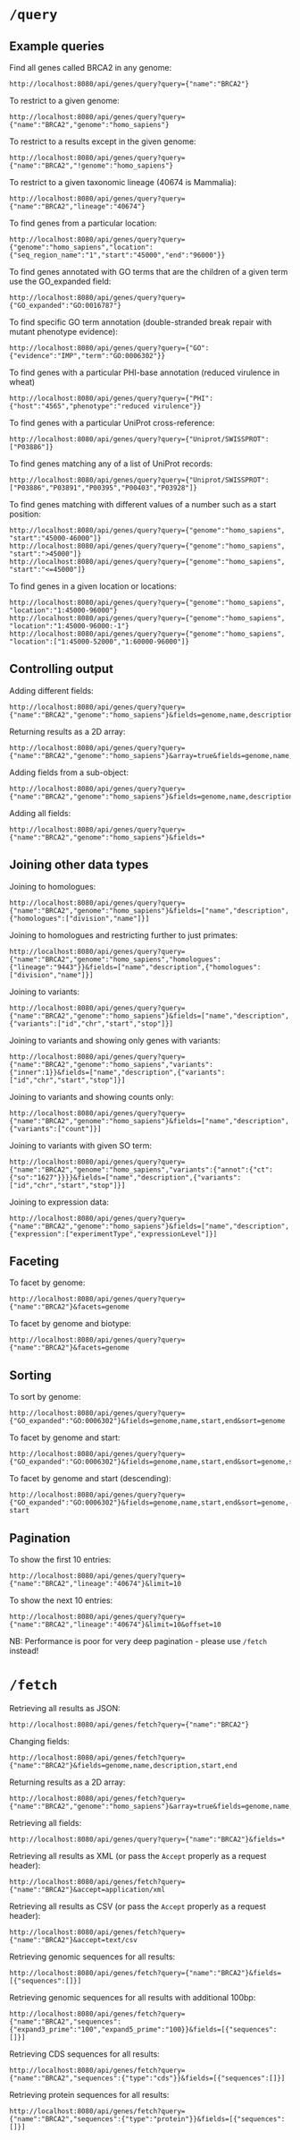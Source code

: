 # `/query`

## Example queries

Find all genes called BRCA2 in any genome:
```
http://localhost:8080/api/genes/query?query={"name":"BRCA2"}
```

To restrict to a given genome:
```
http://localhost:8080/api/genes/query?query={"name":"BRCA2","genome":"homo_sapiens"}
```

To restrict to a results except in the given genome:
```
http://localhost:8080/api/genes/query?query={"name":"BRCA2","!genome":"homo_sapiens"}
```

To restrict to a given taxonomic lineage (40674 is Mammalia):
```
http://localhost:8080/api/genes/query?query={"name":"BRCA2","lineage":"40674"}
```

To find genes from a particular location:
```
http://localhost:8080/api/genes/query?query={"genome":"homo_sapiens","location":{"seq_region_name":"1","start":"45000","end":"96000"}}
```

To find genes annotated with GO terms that are the children of a given term use the GO_expanded field:
```
http://localhost:8080/api/genes/query?query={"GO_expanded":"GO:0016787"}
```

To find specific GO term annotation (double-stranded break repair with mutant phenotype evidence):
```
http://localhost:8080/api/genes/query?query={"GO":{"evidence":"IMP","term":"GO:0006302"}}
```

To find genes with a particular PHI-base annotation (reduced virulence in wheat)
```
http://localhost:8080/api/genes/query?query={"PHI":{"host":"4565","phenotype":"reduced virulence"}}
```

To find genes with a particular UniProt cross-reference:
```
http://localhost:8080/api/genes/query?query={"Uniprot/SWISSPROT":["P03886"]}
```

To find genes matching any of a list of UniProt records:
```
http://localhost:8080/api/genes/query?query={"Uniprot/SWISSPROT":["P03886","P03891","P00395","P00403","P03928"]}
```

To find genes matching with different values of a number such as a start position:
```
http://localhost:8080/api/genes/query?query={"genome":"homo_sapiens", "start":"45000-46000"]}
http://localhost:8080/api/genes/query?query={"genome":"homo_sapiens", "start":">45000"]}
http://localhost:8080/api/genes/query?query={"genome":"homo_sapiens", "start":"<=45000"]}
```

To find genes in a given location or locations:
```
http://localhost:8080/api/genes/query?query={"genome":"homo_sapiens", "location":"1:45000-96000"}
http://localhost:8080/api/genes/query?query={"genome":"homo_sapiens", "location":"1:45000-96000:-1"}
http://localhost:8080/api/genes/query?query={"genome":"homo_sapiens", "location":["1:45000-52000","1:60000-96000"]}
```

## Controlling output
Adding different fields:
```
http://localhost:8080/api/genes/query?query={"name":"BRCA2","genome":"homo_sapiens"}&fields=genome,name,description,start,end
```

Returning results as a 2D array:
```
http://localhost:8080/api/genes/query?query={"name":"BRCA2","genome":"homo_sapiens"}&array=true&fields=genome,name,description,start,end
```

Adding fields from a sub-object:
```
http://localhost:8080/api/genes/query?query={"name":"BRCA2","genome":"homo_sapiens"}&fields=genome,name,description,start,end,transcripts.name,transcripts.biotype
```

Adding all fields:
```
http://localhost:8080/api/genes/query?query={"name":"BRCA2","genome":"homo_sapiens"}&fields=*
```

## Joining other data types

Joining to homologues:
```
http://localhost:8080/api/genes/query?query={"name":"BRCA2","genome":"homo_sapiens"}&fields=["name","description",{"homologues":["division","name"]}]
```

Joining to homologues and restricting further to just primates:
```
http://localhost:8080/api/genes/query?query={"name":"BRCA2","genome":"homo_sapiens","homologues":{"lineage":"9443"}}&fields=["name","description",{"homologues":["division","name"]}]
```

Joining to variants:
```
http://localhost:8080/api/genes/query?query={"name":"BRCA2","genome":"homo_sapiens"}&fields=["name","description",{"variants":["id","chr","start","stop"]}]
```

Joining to variants and showing only genes with variants:
```
http://localhost:8080/api/genes/query?query={"name":"BRCA2","genome":"homo_sapiens","variants":{"inner":1}}&fields=["name","description",{"variants":["id","chr","start","stop"]}]
```


Joining to variants and showing counts only:
```
http://localhost:8080/api/genes/query?query={"name":"BRCA2","genome":"homo_sapiens"}&fields=["name","description",{"variants":["count"]}]
```

Joining to variants with given SO term:
```
http://localhost:8080/api/genes/query?query={"name":"BRCA2","genome":"homo_sapiens","variants":{"annot":{"ct":{"so":"1627"}}}}&fields=["name","description",{"variants":["id","chr","start","stop"]}]
```

Joining to expression data:
```
http://localhost:8080/api/genes/query?query={"name":"BRCA2","genome":"homo_sapiens"}&fields=["name","description",{"expression":["experimentType","expressionLevel"]}]
```

## Faceting
To facet by genome:
```
http://localhost:8080/api/genes/query?query={"name":"BRCA2"}&facets=genome
```

To facet by genome and biotype:
```
http://localhost:8080/api/genes/query?query={"name":"BRCA2"}&facets=genome
```

## Sorting
To sort by genome:
```
http://localhost:8080/api/genes/query?query={"GO_expanded":"GO:0006302"}&fields=genome,name,start,end&sort=genome
```

To facet by genome and start:
```
http://localhost:8080/api/genes/query?query={"GO_expanded":"GO:0006302"}&fields=genome,name,start,end&sort=genome,start
```

To facet by genome and start (descending):
```
http://localhost:8080/api/genes/query?query={"GO_expanded":"GO:0006302"}&fields=genome,name,start,end&sort=genome,-start
```

## Pagination
To show the first 10 entries:
```
http://localhost:8080/api/genes/query?query={"name":"BRCA2","lineage":"40674"}&limit=10
```

To show the next 10 entries:
```
http://localhost:8080/api/genes/query?query={"name":"BRCA2","lineage":"40674"}&limit=10&offset=10
```

NB: Performance is poor for very deep pagination - please use `/fetch` instead!

# `/fetch`

Retrieving all results as JSON:
```
http://localhost:8080/api/genes/fetch?query={"name":"BRCA2"}
```

Changing fields:
```
http://localhost:8080/api/genes/fetch?query={"name":"BRCA2"}&fields=genome,name,description,start,end
```

Returning results as a 2D array:
```
http://localhost:8080/api/genes/fetch?query={"name":"BRCA2","genome":"homo_sapiens"}&array=true&fields=genome,name,description,start,end
```

Retrieving all fields:
```
http://localhost:8080/api/genes/query?query={"name":"BRCA2"}&fields=*
```

Retrieving all results as XML (or pass the `Accept` properly as a request header):
```
http://localhost:8080/api/genes/fetch?query={"name":"BRCA2"}&accept=application/xml
```

Retrieving all results as CSV (or pass the `Accept` properly as a request header):
```
http://localhost:8080/api/genes/fetch?query={"name":"BRCA2"}&accept=text/csv
```

Retrieving genomic sequences for all results:
```
http://localhost:8080/api/genes/fetch?query={"name":"BRCA2"}&fields=[{"sequences":[]}]
```

Retrieving genomic sequences for all results with additional 100bp:
```
http://localhost:8080/api/genes/fetch?query={"name":"BRCA2","sequences":{"expand3_prime":"100","expand5_prime":"100}}&fields=[{"sequences":[]}]
```

Retrieving CDS sequences for all results:
```
http://localhost:8080/api/genes/fetch?query={"name":"BRCA2","sequences":{"type":"cds"}}&fields=[{"sequences":[]}]
```

Retrieving protein sequences for all results:
```
http://localhost:8080/api/genes/fetch?query={"name":"BRCA2","sequences":{"type":"protein"}}&fields=[{"sequences":[]}]
```
